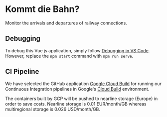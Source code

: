 # Kommt die Bahn?

Monitor the arrivals and departures of railway connections.

## Debugging

To debug this Vue.js application, simply follow [Debugging in VS Code](https://vuejs.org/v2/cookbook/debugging-in-vscode.html). However, replace the `npm start` command with `npm run serve`.

## CI Pipeline

We have selected the GitHub application [Google Cloud Build](https://github.com/apps/google-cloud-build) for running our Continuous Integration pipelines in Google's [Cloud Build](https://github.com/apps/google-cloud-build) environment.

The containers built by GCP will be pushed to nearline storage (Europe) in order to save costs. Nearline storage is 0.01 EUR/month/GB whereas multiregional storage is 0.026 USD/month/GB.